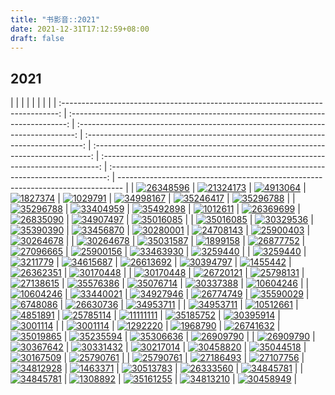 ```yaml
---
title: "书影音::2021"
date: 2021-12-31T17:12:59+08:00
draft: false
---
```


## 2021

|                                                                                 |                                                                                 |                                                                                 |                                                                                 |                                                                                 |                                                                                 |                                                                                 |
| :-----------------------------------------------------------------------------: | :-----------------------------------------------------------------------------: | :-----------------------------------------------------------------------------: | :-----------------------------------------------------------------------------: | :-----------------------------------------------------------------------------: | :-----------------------------------------------------------------------------: | :-----------------------------------------------------------------------------: | ------------------------------------------------------------------------------- |
| [![26348596](../../douban/26348596)](https://book.douban.com/subject/26348596)  | [![21324173](../../douban/21324173)](https://book.douban.com/subject/21324173)  |   [![4913064](../../douban/4913064)](https://book.douban.com/subject/4913064)   |   [![1827374](../../douban/1827374)](https://book.douban.com/subject/1827374)   |   [![1029791](../../douban/1029791)](https://book.douban.com/subject/1029791)   | [![34998167](../../douban/34998167)](https://book.douban.com/subject/34998167)  | [![35246417](../../douban/35246417)](https://book.douban.com/subject/35246417)  | [![35296788](../../douban/35296788)](https://book.douban.com/subject/35296788)  |
| [![35296788](../../douban/35296788)](https://book.douban.com/subject/35296788)  | [![33404959](../../douban/33404959)](https://book.douban.com/subject/33404959)  | [![35492898](../../douban/35492898)](https://book.douban.com/subject/35492898)  |   [![1012611](../../douban/1012611)](https://book.douban.com/subject/1012611)   | [![26369699](../../douban/26369699)](https://book.douban.com/subject/26369699)  | [![26835090](../../douban/26835090)](https://book.douban.com/subject/26835090)  | [![34907497](../../douban/34907497)](https://book.douban.com/subject/34907497)  | [![35016085](../../douban/35016085)](https://book.douban.com/subject/35016085)  |
| [![35016085](../../douban/35016085)](https://book.douban.com/subject/35016085)  | [![30329536](../../douban/30329536)](https://book.douban.com/subject/30329536)  | [![35390390](../../douban/35390390)](https://book.douban.com/subject/35390390)  | [![33456870](../../douban/33456870)](https://book.douban.com/subject/33456870)  | [![30280001](../../douban/30280001)](https://book.douban.com/subject/30280001)  | [![24708143](../../douban/24708143)](https://book.douban.com/subject/24708143)  | [![25900403](../../douban/25900403)](https://book.douban.com/subject/25900403)  | [![30264678](../../douban/30264678)](https://book.douban.com/subject/30264678)  |
| [![30264678](../../douban/30264678)](https://book.douban.com/subject/30264678)  | [![35031587](../../douban/35031587)](https://book.douban.com/subject/35031587)  |   [![1899158](../../douban/1899158)](https://book.douban.com/subject/1899158)   | [![26877752](../../douban/26877752)](https://book.douban.com/subject/26877752)  | [![27096665](../../douban/27096665)](https://book.douban.com/subject/27096665)  | [![25900156](../../douban/25900156)](https://book.douban.com/subject/25900156)  | [![33463930](../../douban/33463930)](https://book.douban.com/subject/33463930)  | [![3259440](../../douban/3259440)](https://book.douban.com/subject/3259440)     |
|   [![3259440](../../douban/3259440)](https://book.douban.com/subject/3259440)   |   [![3211779](../../douban/3211779)](https://book.douban.com/subject/3211779)   | [![34615687](../../douban/34615687)](https://book.douban.com/subject/34615687)  | [![26613692](../../douban/26613692)](https://movie.douban.com/subject/26613692) | [![30394797](../../douban/30394797)](https://movie.douban.com/subject/30394797) |  [![1455442](../../douban/1455442)](https://movie.douban.com/subject/1455442)   | [![26362351](../../douban/26362351)](https://movie.douban.com/subject/26362351) | [![30170448](../../douban/30170448)](https://movie.douban.com/subject/30170448) |
| [![30170448](../../douban/30170448)](https://movie.douban.com/subject/30170448) | [![26720121](../../douban/26720121)](https://movie.douban.com/subject/26720121) | [![25798131](../../douban/25798131)](https://movie.douban.com/subject/25798131) | [![27138615](../../douban/27138615)](https://movie.douban.com/subject/27138615) | [![35576386](../../douban/35576386)](https://movie.douban.com/subject/35576386) | [![35076714](../../douban/35076714)](https://movie.douban.com/subject/35076714) | [![30337388](../../douban/30337388)](https://movie.douban.com/subject/30337388) | [![10604246](../../douban/10604246)](https://movie.douban.com/subject/10604246) |
| [![10604246](../../douban/10604246)](https://movie.douban.com/subject/10604246) | [![33440021](../../douban/33440021)](https://movie.douban.com/subject/33440021) | [![34927946](../../douban/34927946)](https://movie.douban.com/subject/34927946) | [![26774749](../../douban/26774749)](https://movie.douban.com/subject/26774749) | [![35590029](../../douban/35590029)](https://movie.douban.com/subject/35590029) |  [![6748086](../../douban/6748086)](https://movie.douban.com/subject/6748086)   | [![26630736](../../douban/26630736)](https://movie.douban.com/subject/26630736) | [![34953711](../../douban/34953711)](https://movie.douban.com/subject/34953711) |
| [![34953711](../../douban/34953711)](https://movie.douban.com/subject/34953711) | [![10512661](../../douban/10512661)](https://movie.douban.com/subject/10512661) |  [![4851891](../../douban/4851891)](https://movie.douban.com/subject/4851891)   | [![25785114](../../douban/25785114)](https://movie.douban.com/subject/25785114) | [![11111111](../../douban/11111111)](https://movie.douban.com/subject/11111111) | [![35185752](../../douban/35185752)](https://movie.douban.com/subject/35185752) | [![30395914](../../douban/30395914)](https://movie.douban.com/subject/30395914) | [![3001114](../../douban/3001114)](https://movie.douban.com/subject/3001114)    |
|  [![3001114](../../douban/3001114)](https://movie.douban.com/subject/3001114)   |  [![1292220](../../douban/1292220)](https://movie.douban.com/subject/1292220)   |  [![1968790](../../douban/1968790)](https://movie.douban.com/subject/1968790)   | [![26741632](../../douban/26741632)](https://movie.douban.com/subject/26741632) | [![35019865](../../douban/35019865)](https://movie.douban.com/subject/35019865) | [![35235594](../../douban/35235594)](https://movie.douban.com/subject/35235594) | [![35306636](../../douban/35306636)](https://movie.douban.com/subject/35306636) | [![26909790](../../douban/26909790)](https://movie.douban.com/subject/26909790) |
| [![26909790](../../douban/26909790)](https://movie.douban.com/subject/26909790) | [![30367642](../../douban/30367642)](https://movie.douban.com/subject/30367642) | [![30331432](../../douban/30331432)](https://movie.douban.com/subject/30331432) | [![30217014](../../douban/30217014)](https://movie.douban.com/subject/30217014) | [![30458820](../../douban/30458820)](https://movie.douban.com/subject/30458820) | [![35044518](../../douban/35044518)](https://movie.douban.com/subject/35044518) | [![30167509](../../douban/30167509)](https://movie.douban.com/subject/30167509) | [![25790761](../../douban/25790761)](https://movie.douban.com/subject/25790761) |
| [![25790761](../../douban/25790761)](https://movie.douban.com/subject/25790761) | [![27186493](../../douban/27186493)](https://movie.douban.com/subject/27186493) | [![27107756](../../douban/27107756)](https://movie.douban.com/subject/27107756) | [![34812928](../../douban/34812928)](https://movie.douban.com/subject/34812928) |  [![1463371](../../douban/1463371)](https://movie.douban.com/subject/1463371)   | [![30513783](../../douban/30513783)](https://movie.douban.com/subject/30513783) | [![26333560](../../douban/26333560)](https://movie.douban.com/subject/26333560) | [![34845781](../../douban/34845781)](https://movie.douban.com/subject/34845781) |
| [![34845781](../../douban/34845781)](https://movie.douban.com/subject/34845781) |  [![1308892](../../douban/1308892)](https://movie.douban.com/subject/1308892)   | [![35161255](../../douban/35161255)](https://movie.douban.com/subject/35161255) | [![34813210](../../douban/34813210)](https://movie.douban.com/subject/34813210) | [![30458949](../../douban/30458949)](https://movie.douban.com/subject/30458949) |
